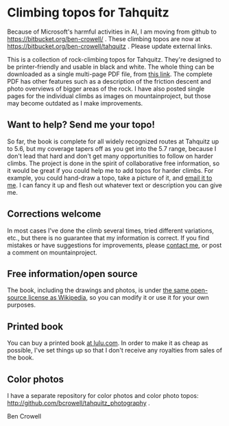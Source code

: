 Climbing topos for Tahquitz
===========================

Because of Microsoft's harmful activities in AI, I am moving from github to https://bitbucket.org/ben-crowell/ .
These climbing topos are now at https://bitbucket.org/ben-crowell/tahquitz . Please update external links.

This is a collection of rock-climbing topos for Tahquitz. They're designed to be
printer-friendly and usable in black and white.
The whole thing can be downloaded as a single multi-page PDF file, from
[this link](https://lightandmatter.com/tahquitz/tahquitz.pdf). The complete
PDF has other features such as a description of the friction descent and
photo overviews of bigger areas of the rock.
I have also posted single pages for the individual climbs as images
on mountainproject, but those may become outdated as I make improvements.

Want to help? Send me your topo!
--------------------------------

So far, the book is complete for all widely recognized routes at Tahquitz
up to 5.6, but my coverage tapers off as you get into the 5.7 range, because
I don't lead that hard and don't get many opportunities to follow on harder
climbs. The project is done in the spirit of collaborative free information,
so it would be great if you could help me to add topos for harder climbs.
For example, you could hand-draw a topo, take a picture of it, and 
[email it to me](http://www.lightandmatter.com/area4author.html).
I can fancy it up and flesh out whatever text or description you can give me.

Corrections welcome
-------------------

In most cases I've done the climb several times, tried
different variations, etc., but there is no guarantee that my
information is correct. If you find mistakes or have suggestions for
improvements, please [contact me](http://www.lightandmatter.com/area4author.html), or post a comment on
mountainproject.

Free information/open source
----------------------------

The book, including the drawings and photos, is under [the same open-source license as Wikipedia](https://creativecommons.org/licenses/by-sa/4.0/),
so you can modify it or use it for your own purposes. 

Printed book
------------

You can buy a printed book [at lulu.com](http://www.lulu.com/spotlight/benjamin_crowell).
In order to make it as cheap as possible, I've set things up so that I don't receive any royalties
from sales of the book.

Color photos
------------

I have a separate repository for color photos and color photo topos:
http://github.com/bcrowell/tahquitz_photography .

Ben Crowell
